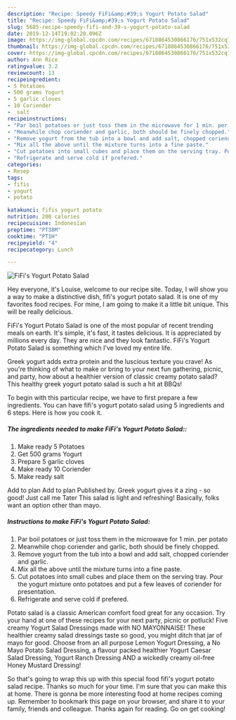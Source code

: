 ```yaml
---
description: "Recipe: Speedy FiFi&amp;#39;s Yogurt Potato Salad"
title: "Recipe: Speedy FiFi&amp;#39;s Yogurt Potato Salad"
slug: 5685-recipe-speedy-fifi-and-39-s-yogurt-potato-salad
date: 2019-12-14T19:02:20.096Z
image: https://img-global.cpcdn.com/recipes/6718864530866176/751x532cq70/fifis-yogurt-potato-salad-recipe-main-photo.jpg
thumbnail: https://img-global.cpcdn.com/recipes/6718864530866176/751x532cq70/fifis-yogurt-potato-salad-recipe-main-photo.jpg
cover: https://img-global.cpcdn.com/recipes/6718864530866176/751x532cq70/fifis-yogurt-potato-salad-recipe-main-photo.jpg
author: Ann Rice
ratingvalue: 3.2
reviewcount: 13
recipeingredient:
- 5 Potatoes
- 500 grams Yogurt
- 5 garlic cloves
- 10 Coriender
-  salt
recipeinstructions:
- "Par boil potatoes or just toss them in the microwave for 1 min. per potato"
- "Meanwhile chop coriender and garlic, both should be finely chopped."
- "Remove yogurt from the tub into a bowl and add salt, chopped coriender and garlic."
- "Mix all the above until the mixture turns into a fine paste."
- "Cut potatoes into small cubes and place them on the serving tray. Pour the yogurt mixture onto potatoes and put a few leaves of coriender for presentation."
- "Refrigerate and serve cold if prefered."
categories:
- Resep
tags:
- fifis
- yogurt
- potato

katakunci: fifis yogurt potato
nutrition: 200 calories
recipecuisine: Indonesian
preptime: "PT38M"
cooktime: "PT1H"
recipeyield: "4"
recipecategory: Lunch

---
```



![FiFi&#39;s Yogurt Potato Salad](https://img-global.cpcdn.com/recipes/6718864530866176/751x532cq70/fifis-yogurt-potato-salad-recipe-main-photo.jpg)

Hey everyone, it's Louise, welcome to our recipe site. Today, I will show you a way to make a distinctive dish, fifi&#39;s yogurt potato salad. It is one of my favorites food recipes. For mine, I am going to make it a little bit unique. This will be really delicious.

FiFi&#39;s Yogurt Potato Salad is one of the most popular of recent trending meals on earth. It's simple, it's fast, it tastes delicious. It is appreciated by millions every day. They are nice and they look fantastic. FiFi&#39;s Yogurt Potato Salad is something which I've loved my entire life.

Greek yogurt adds extra protein and the luscious texture you crave! As you&#39;re thinking of what to make or bring to your next fun gathering, picnic, and party, how about a healthier version of classic creamy potato salad? This healthy greek yogurt potato salad is such a hit at BBQs!


To begin with this particular recipe, we have to first prepare a few ingredients. You can have fifi&#39;s yogurt potato salad using 5 ingredients and 6 steps. Here is how you cook it.

##### The ingredients needed to make FiFi&#39;s Yogurt Potato Salad::

1. Make ready 5 Potatoes
1. Get 500 grams Yogurt
1. Prepare 5 garlic cloves
1. Make ready 10 Coriender
1. Make ready  salt


Add to plan Add to plan Published by. Greek yogurt gives it a zing - so good! Just call me Tater This salad is light and refreshing! Basically, folks want an option other than mayo. 

##### Instructions to make FiFi&#39;s Yogurt Potato Salad:

1. Par boil potatoes or just toss them in the microwave for 1 min. per potato
1. Meanwhile chop coriender and garlic, both should be finely chopped.
1. Remove yogurt from the tub into a bowl and add salt, chopped coriender and garlic.
1. Mix all the above until the mixture turns into a fine paste.
1. Cut potatoes into small cubes and place them on the serving tray. Pour the yogurt mixture onto potatoes and put a few leaves of coriender for presentation.
1. Refrigerate and serve cold if prefered.


Potato salad is a classic American comfort food great for any occasion. Try your hand at one of these recipes for your next party, picnic or potluck! Five creamy Yogurt Salad Dressings made with NO MAYONNAISE! These healthier creamy salad dressings taste so good, you might ditch that jar of mayo for good. Choose from an all purpose Lemon Yogurt Dressing, a No Mayo Potato Salad Dressing, a flavour packed healthier Yogurt Caesar Salad Dressing, Yogurt Ranch Dressing AND a wickedly creamy oil-free Honey Mustard Dressing! 

So that's going to wrap this up with this special food fifi&#39;s yogurt potato salad recipe. Thanks so much for your time. I'm sure that you can make this at home. There is gonna be more interesting food at home recipes coming up. Remember to bookmark this page on your browser, and share it to your family, friends and colleague. Thanks again for reading. Go on get cooking!
